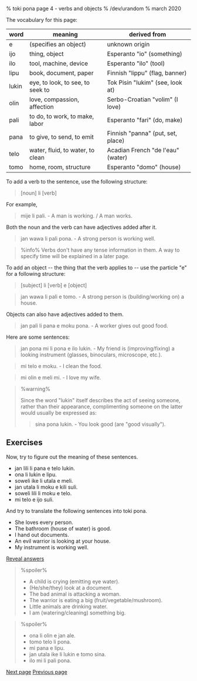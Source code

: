% toki pona page 4 - verbs and objects
% /dev/urandom
% march 2020

The vocabulary for this page:

| word  | meaning                          | derived from                      |
|-------|----------------------------------|-----------------------------------|
| e     | (specifies an object)            | unknown origin                    |
| ijo   | thing, object                    | Esperanto "io" (something)        |
| ilo   | tool, machine, device            | Esperanto "ilo" (tool)            |
| lipu  | book, document, paper            | Finnish "lippu" (flag, banner)    |
| lukin | eye, to look, to see, to seek to | Tok Pisin "lukim" (see, look at)  |
| olin  | love, compassion, affection      | Serbo-Croatian "volim" (I love)   |
| pali  | to do, to work, to make, labor   | Esperanto "fari" (do, make)       |
| pana  | to give, to send, to emit        | Finnish "panna" (put, set, place) |
| telo  | water, fluid, to water, to clean | Acadian French "de l'eau" (water) |
| tomo  | home, room, structure            | Esperanto "domo" (house)          |

To add a verb to the sentence, use the following structure:

> [noun] li [verb]

For example,

> mije li pali. - A man is working. / A man works.

Both the noun and the verb can have adjectives added after it.

> jan wawa li pali pona. - A strong person is working well.

> %info%
> Verbs don't have any tense information in them. A way to specify time will be
explained in a later page.

To add an object -- the thing that the verb applies to -- use the particle "e"
for a following structure:

> [subject] li [verb] e [object]

> jan wawa li pali e tomo. - A strong person is (building/working on) a house.

Objects can also have adjectives added to them.

> jan pali li pana e moku pona. - A worker gives out good food.

Here are some sentences:

> jan pona mi li pona e ilo lukin. - My friend is (improving/fixing) a looking
> instrument (glasses, binoculars, microscope, etc.).

> mi telo e moku. - I clean the food.

> mi olin e meli mi. - I love my wife.

> %warning%
> 
> Since the word "lukin" itself describes the act of seeing someone, rather than
> their appearance, complimenting someone on the latter would usually be expressed
> as:
> 
> > sina pona lukin. - You look good (are "good visually").
>
 
## Exercises

Now, try to figure out the meaning of these sentences.

* jan lili li pana e telo lukin.
* ona li lukin e lipu.
* soweli ike li utala e meli.
* jan utala li moku e kili suli.
* soweli lili li moku e telo.
* mi telo e ijo suli.

And try to translate the following sentences into toki pona.

* She loves every person.
* The bathroom (house of water) is good.
* I hand out documents.
* An evil warrior is looking at your house.
* My instrument is working well.

<a name="answers" href="#answers" onclick="revealSpoilers();">Reveal answers</a>

> %spoiler%
> * A child is crying (emitting eye water).
> * (He/she/they) look at a document.
> * The bad animal is attacking a woman.
> * The warrior is eating a big (fruit/vegetable/mushroom).
> * Little animals are drinking water.
> * I am (watering/cleaning) something big.

> %spoiler%
> * ona li olin e jan ale.
> * tomo telo li pona.
> * mi pana e lipu.
> * jan utala ike li lukin e tomo sina.
> * ilo mi li pali pona.

[Next page](5.html) [Previous page](3.html)
